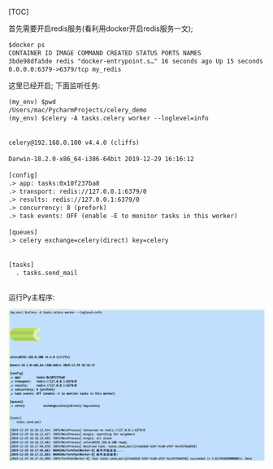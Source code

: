 [TOC]

首先需要开启redis服务(看利用docker开启redis服务一文);

```
$docker ps
CONTAINER ID IMAGE COMMAND CREATED STATUS PORTS NAMES
3bde98dfa5de redis "docker-entrypoint.s…" 16 seconds ago Up 15 seconds 0.0.0.0:6379->6379/tcp my_redis
```
这里已经开启;
下面监听任务:
```
(my_env) $pwd
/Users/mac/PycharmProjects/celery_demo
(my_env) $celery -A tasks.celery worker --loglevel=info


celery@192.168.0.100 v4.4.0 (cliffs)

Darwin-18.2.0-x86_64-i386-64bit 2019-12-29 16:16:12

[config]
.> app: tasks:0x10f237ba8
.> transport: redis://127.0.0.1:6379/0
.> results: redis://127.0.0.1:6379/0
.> concurrency: 8 (prefork)
.> task events: OFF (enable -E to monitor tasks in this worker)

[queues]
.> celery exchange=celery(direct) key=celery


[tasks]
  . tasks.send_mail


```

运行Py主程序:

![59127905.png](190_files/59127905.png)


